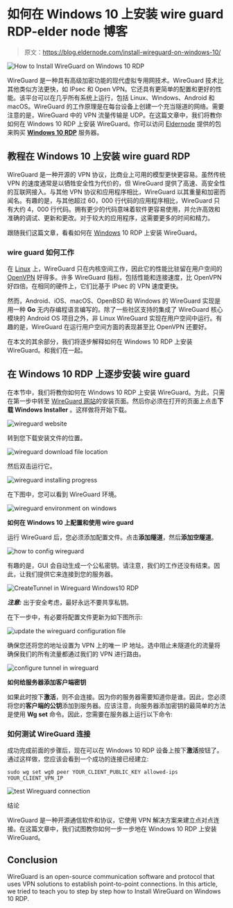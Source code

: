 # 如何在 Windows 10 上安装 wire guard RDP-elder node 博客

> 原文：<https://blog.eldernode.com/install-wireguard-on-windows-10/>

![How to Install WireGuard on Windows 10 RDP](img/662eaa729cc816a3deea94ff1d59ff3a.png)

WireGuard 是一种具有高级加密功能的现代虚拟专用网技术。WireGuard 技术比其他类似方法更快，如 IPsec 和 Open VPN。它还具有更简单的配置和更好的性能。该平台可以在几乎所有系统上运行，包括 Linux、Windows、Android 和 macOS。WireGuard 的工作原理是在每台设备上创建一个充当隧道的网络。需要注意的是，WireGuard 中的 VPN 流量传输是 UDP。在这篇文章中，我们将教你如何在 Windows 10 RDP 上安装 WireGuard。你可以访问 [Eldernode](https://eldernode.com/) 提供的包来购买 **[Windows 10 RDP](https://eldernode.com/windows-10-rdp/)** 服务器。

## **教程在 Windows 10 上安装 wire guard RDP**

WireGuard 是一种开源的 VPN 协议，比商业上可用的模型更快更容易。虽然传统 VPN 的速度通常是以牺牲安全性为代价的，但 WireGuard 提供了高速、高安全性的互联网接入。与其他 VPN 协议和应用程序相比，WireGuard 以其重量和加密而闻名。有趣的是，与其他超过 60，000 行代码的应用程序相比，WireGuard 只有大约 4，000 行代码。拥有更少的代码意味着软件更容易使用，并允许高效和准确的调试、更新和更改。对于较大的应用程序，这需要更多的时间和精力。

跟随我们这篇文章，看看如何在 [Windows](https://blog.eldernode.com/tag/windows/) 10 RDP 上安装 WireGuard。

### **wire guard 如何工作**

在 [Linux](https://blog.eldernode.com/tag/linux/) 上，WireGuard 只在内核空间工作，因此它的性能比驻留在用户空间的 [OpenVPN](https://blog.eldernode.com/setup-openvpn-on-windows-server-2019/) 好得多。许多 WireGuard 指标，包括性能和连接速度，比 OpenVPN 好四倍。在相同的硬件上，它们比基于 IPsec 的 VPN 速度更快。

然而，Android、iOS、macOS、OpenBSD 和 Windows 的 WireGuard 实现是用一种 **Go** 无内存编程语言编写的。除了一些社区支持的集成了 WireGuard 核心模块的 Android OS 项目之外，非 Linux WireGuard 实现在用户空间中运行。有趣的是，WireGuard 在运行用户空间方面的表现甚至比 OpenVPN 还要好。

在本文的其余部分，我们将逐步解释如何在 Windows 10 RDP 上安装 WireGuard。和我们在一起。

## **在 Windows 10 RDP 上逐步安装 wire guard**

在本节中，我们将教你如何在 Windows 10 RDP 上安装 WireGuard。为此，只需在第一步中转至 [WireGuard 网站](https://www.wireguard.com/install/)的安装页面。然后你必须在打开的页面上点击**下载 Windows Installer** 。这样做将开始下载。

![wireguard website](img/fc2d4443839f3701a367d914f402b64c.png)

转到您下载安装文件的位置。

![wireguard download file location](img/181a536a9f7ee771f0cb787bef1eed06.png)

然后双击运行它。

![wireguard installing progress](img/1b1adda6c39e859b76749d9ba6d8cc24.png)

在下图中，您可以看到 WireGuard 环境。

![wireguard environment on windows](img/a424869727ff77ae8af53bd6a2acb28c.png)

**如何在 Windows 10 上配置和使用 wire guard**

运行 WireGuard 后，您必须添加配置文件。点击**添加隧道**，然后**添加空隧道**。

![how to config wireguard](img/333bce8c5f29fe6f719f967e410789d8.png)

有趣的是，GUI 会自动生成一个公私密钥。请注意，我们的工作还没有结束。因此，让我们提供它来连接到您的服务器。

![CreateTunnel in Wireguard Windows10 RDP](img/56e2a7ca01d5e9842343782c6a71ddf3.png)

***注意:*** 出于安全考虑，最好永远不要共享私钥。

在下一步中，有必要将配置文件更新为如下图所示:

![update the wireguard configuration file](img/ddd18fc7d6b2d63d166c000354c339f2.png)

确保您还将您的地址设置为 VPN 上的唯一 IP 地址。选中阻止未隧道化的流量将确保我们的所有流量都通过我们的 VPN 进行路由。

![configure tunnel in wireguard](img/3835d984f1820f4a8186faec7d1498a1.png)

**如何给服务器添加客户端密钥**

如果此时按下**激活**，则不会连接。因为你的服务器需要知道你是谁。因此，您必须将您的**客户端的公钥**添加到服务器。应该注意，向服务器添加密钥的最简单的方法是使用 **Wg set** 命令。因此，您需要在服务器上运行以下命令:

### **如何测试 WireGuard 连接**

成功完成前面的步骤后，现在可以在 Windows 10 RDP 设备上按下**激活**按钮了。通过这样做，您应该会看到一个成功的连接已经建立:

```
sudo wg set wg0 peer YOUR_CLIENT_PUBLIC_KEY allowed-ips YOUR_CLIENT_VPN_IP
```

![test Wireguard connection](img/885cfa991419fbe4a96c497f943d52f3.png)

结论

WireGuard 是一种开源通信软件和协议，它使用 VPN 解决方案来建立点对点连接。在这篇文章中，我们试图教你如何一步一步地在 Windows 10 RDP 上安装 WireGuard。

## Conclusion

WireGuard is an open-source communication software and protocol that uses VPN solutions to establish point-to-point connections. In this article, we tried to teach you to step by step how to Install WireGuard on Windows 10 RDP.